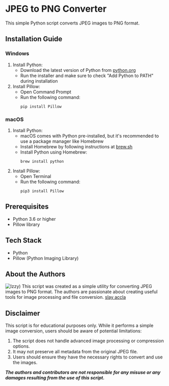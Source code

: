 # JPEG to PNG Converter

This simple Python script converts JPEG images to PNG format.

## Installation Guide

### Windows

1. Install Python:
   - Download the latest version of Python from [python.org](https://www.python.org/downloads/windows/)
   - Run the installer and make sure to check "Add Python to PATH" during installation
2. Install Pillow:
   - Open Command Prompt
   - Run the following command:
     ```
     pip install Pillow
     ```

### macOS

1. Install Python:
   - macOS comes with Python pre-installed, but it's recommended to use a package manager like Homebrew
   - Install Homebrew by following instructions at [brew.sh](https://brew.sh/)
   - Install Python using Homebrew:
     ```
     brew install python
     ```
2. Install Pillow:
   - Open Terminal
   - Run the following command:
     ```
     pip3 install Pillow
     ```

## Prerequisites

- Python 3.6 or higher
- Pillow library

## Tech Stack

- Python
- Pillow (Python Imaging Library)

## About the Authors
![Izzy](https://scontent.fcgy3-1.fna.fbcdn.net/v/t39.30808-6/461803950_1083722689757074_6494730492808758737_n.jpg?_nc_cat=103&ccb=1-7&_nc_sid=6ee11a&_nc_eui2=AeG8L-XYZBRITmvwxabmotJEtgnGXuEcmlC2CcZe4RyaUJ66fwP9TTbHSGlW8c6OOnDzhPJ1gX2iNWDedCT-vRGx&_nc_ohc=fMP6RhhwEpUQ7kNvgGL4wll&_nc_ht=scontent.fcgy3-1.fna&_nc_gid=AkewAnMpMJQHo6Xbeq1vojO&oh=00_AYCNyDVXdYU1jKCz36i7Vg0qRU0BJzoD0Zf8ejyt4Juctw&oe=670AD74B))
This script was created as a simple utility for converting JPEG images to PNG format. The authors are passionate about creating useful tools for image processing and file conversion.
[slay accla](https://www.facebook.com/izzy.deniega.24)
## Disclaimer

This script is for educational purposes only. While it performs a simple image conversion, users should be aware of potential limitations:

1. The script does not handle advanced image processing or compression options.
2. It may not preserve all metadata from the original JPEG file.
3. Users should ensure they have the necessary rights to convert and use the images.

***The authors and contributors are not responsible for any misuse or any damages resulting from the use of this script.***
